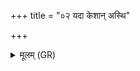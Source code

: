 +++
title = "०२ यदा केशान् अस्थि"

+++
<details><summary>मूलम् (GR)</summary>

यदा केशान् अस्थि स्नाव  
मांसं मज्जानम् आभरत् । +++(Bhatt. māsaṃ, misprint)+++  
शरीरं कृत्वा पादवत्  
कं लोकम् अनु प्राविशत् ॥ +++(Bhatt. taṃ)+++
</details>
